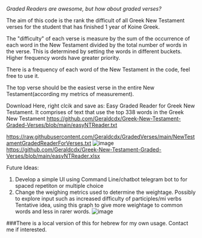 *Graded Readers are awesome, but how about graded verses?*

The aim of this code is the rank the difficult of all Greek New Testament verses for the student that has finished 1 year of Koine Greek.

The "difficulty" of each verse is measure by the sum of the occurrence of each word in the New Testament divided by the total number of words in the verse. This is determined by setting the words in different buckets. Higher frequency words have greater priority.

There is a frequency of each word of the New Testament in the code, feel free to use it.

The top verse should be the easiest verse in the entire New Testament(according my metrics of measurement). 

Download Here, right clcik and save as:
Easy Graded Reader for Greek New Testament. It comprises of text that use the top 338 words in the Greek New Testament
https://github.com/Geraldcdx/Greek-New-Testament-Graded-Verses/blob/main/easyNTReader.txt


https://raw.githubusercontent.com/Geraldcdx/GradedVerses/main/NewTestamentGradedReaderForVerses.txt
![image](https://user-images.githubusercontent.com/35788598/137582195-f99c92cd-1afa-469e-89f7-07fae3bb6c12.png)
https://github.com/Geraldcdx/Greek-New-Testament-Graded-Verses/blob/main/easyNTReader.xlsx

Future Ideas: 
1) Develop a simple UI using Command Line/chatbot telegram bot to for spaced repetiton or multiple choice
2) Change the weighing metrics used to determine the weightage. Possibly to explore input such as increased difficulty of participles/mi verbs
Tentative idea, using this graph to give more weightage to common words and less in rarer words.
![image](https://user-images.githubusercontent.com/35788598/137605687-c02a7e82-d4d4-4eb5-80c8-39a1bf25949e.png)


###There is a local version of this for hebrew for my own usage. Contact me if interested.



